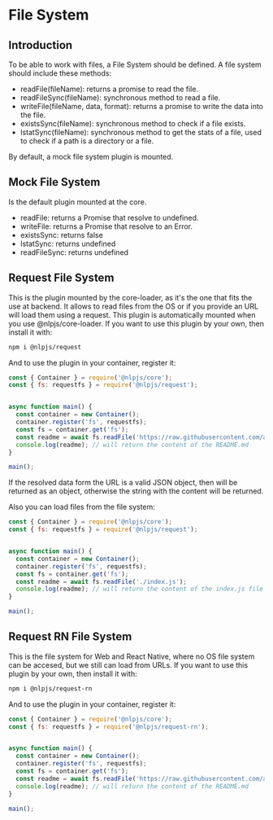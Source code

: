# File System

## Introduction

To be able to work with files, a File System should be defined. A file system should include these methods:
- readFile(fileName): returns a promise to read the file.
- readFileSync(fileName): synchronous method to read a file.
- writeFile(fileName, data, format): returns a promise to write the data into the file.
- existsSync(fileName): synchronous method to check if a file exists.
- lstatSync(fileName): synchronous method to get the stats of a file, used to check if a path is a directory or a file.

By default, a mock file system plugin is mounted.

## Mock File System

Is the default plugin mounted at the core.
- readFile: returns a Promise that resolve to undefined.
- writeFile: returns a Promise that resolve to an Error.
- existsSync: returns false
- lstatSync: returns undefined
- readFileSync: returns undefined

## Request File System

This is the plugin mounted by the core-loader, as it's the one that fits the use at backend. It allows to read files from the OS or if you provide an URL will load them using a request.
This plugin is automatically mounted when you use @nlpjs/core-loader.
If you want to use this plugin by your own, then install it with:
```bash
npm i @nlpjs/request
```

And to use the plugin in your container, register it:
```javascript
const { Container } = require('@nlpjs/core');
const { fs: requestfs } = require('@nlpjs/request');


async function main() {
  const container = new Container();
  container.register('fs', requestfs);
  const fs = container.get('fs');
  const readme = await fs.readFile('https://raw.githubusercontent.com/axa-group/nlp.js/master/README.md');
  console.log(readme); // will return the content of the README.md
}

main();
```

If the resolved data form the URL is a valid JSON object, then will be returned as an object, otherwise the string with the content will be returned.

Also you can load files from the file system:

```javascript
const { Container } = require('@nlpjs/core');
const { fs: requestfs } = require('@nlpjs/request');


async function main() {
  const container = new Container();
  container.register('fs', requestfs);
  const fs = container.get('fs');
  const readme = await fs.readFile('./index.js');
  console.log(readme); // will return the content of the index.js file
}

main();
```

## Request RN File System

This is the file system for Web and React Native, where no OS file system can be accesed, but we still can load from URLs.
If you want to use this plugin by your own, then install it with:

```bash
npm i @nlpjs/request-rn
```

And to use the plugin in your container, register it:
```javascript
const { Container } = require('@nlpjs/core');
const { fs: requestfs } = require('@nlpjs/request-rn');


async function main() {
  const container = new Container();
  container.register('fs', requestfs);
  const fs = container.get('fs');
  const readme = await fs.readFile('https://raw.githubusercontent.com/axa-group/nlp.js/master/README.md');
  console.log(readme); // will return the content of the README.md
}

main();
```
